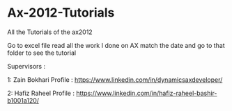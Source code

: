 # Ax-2012-Tutorials
All the Tutorials of the ax2012

Go to excel file read all the work I done on AX match the date and go to that folder to see the tutorial

Supervisors : 

1: Zain Bokhari 
Profile : https://www.linkedin.com/in/dynamicsaxdeveloper/

2: Hafiz Raheel
Profile : https://www.linkedin.com/in/hafiz-raheel-bashir-b1001a120/
